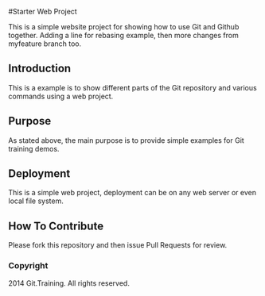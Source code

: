 #Starter Web Project

This is a simple website project for showing how to use Git and Github together. Adding a line for rebasing example, then more changes from myfeature branch too.

## Introduction

This is a example is to show different parts of the Git repository and various commands using a web project.

## Purpose

As stated above, the main purpose is to provide simple examples for Git training demos.

## Deployment

This is a simple web project, deployment can be on any web server or even local file system.

## How To Contribute

Please fork this repository and then issue Pull Requests for review.

### Copyright

2014 Git.Training. All rights reserved.